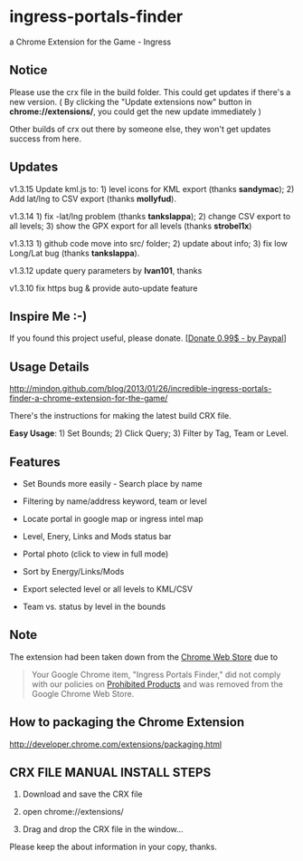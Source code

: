ingress-portals-finder
======================

a Chrome Extension for the Game - Ingress


Notice
----------------
Please use the crx file in the build folder. This could get updates if there's a new version. ( By clicking the "Update extensions now" button in **chrome://extensions/**, you could get the new update immediately )

Other builds of crx out there by someone else, they won't get updates success from here.


Updates
--------------------
v1.3.15 Update kml.js to: 1) level icons for KML export (thanks **sandymac**);  2) Add lat/lng to CSV export (thanks **mollyfud**).

v1.3.14 1) fix -lat/lng problem (thanks **tankslappa**); 2) change CSV export to all levels; 3) show the GPX export for all levels (thanks **strobel1x**)

v1.3.13 1) github code move into src/ folder; 2) update about info; 3) fix low Long/Lat bug (thanks **tankslappa**).

v1.3.12 update query parameters by **Ivan101**, thanks

v1.3.10 fix https bug & provide auto-update feature


Inspire Me :-)
--------------------
If you found this project useful, please donate.
[[Donate 0.99$ - by Paypal](https://www.paypal.com/cgi-bin/webscr?cmd=_s-xclick&hosted_button_id=YSVEJMBLM3AFG)]


Usage Details
----------------------
<http://mindon.github.com/blog/2013/01/26/incredible-ingress-portals-finder-a-chrome-extension-for-the-game/>

There's the instructions for making the latest build CRX file.


**Easy Usage**: 1) Set Bounds; 2) Click Query; 3) Filter by Tag, Team or Level.


Features
----------------------
-   Set Bounds more easily - Search place by name

-   Filtering by name/address keyword, team or level

-   Locate portal in google map or ingress intel map

-   Level, Enery, Links and Mods status bar

-   Portal photo (click to view in full mode)

-   Sort by Energy/Links/Mods

-   Export selected level or all levels to KML/CSV

-   Team vs. status by level in the bounds


Note
----------------------

The extension had been taken down from the [Chrome Web Store](https://chrome.google.com/webstore) due to

> Your Google Chrome item, "Ingress Portals Finder," did not comply with our policies on [Prohibited Products](https://developers.google.com/chrome/web-store/program_policies) and was removed from the Google Chrome Web Store. 


How to packaging the Chrome Extension
----------------------
<http://developer.chrome.com/extensions/packaging.html>



CRX FILE MANUAL INSTALL STEPS
-----------------------------
1.   Download and save the CRX file

2.   open chrome://extensions/

3.   Drag and drop the CRX file in the window…



Please keep the about information in your copy, thanks.
